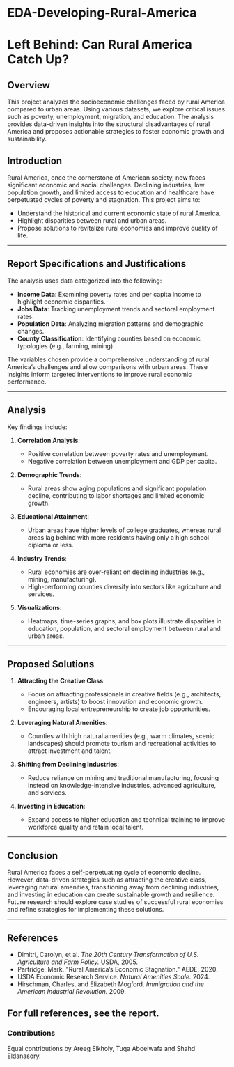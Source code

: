 # EDA-Developing-Rural-America

# **Left Behind: Can Rural America Catch Up?**

## **Overview**
This project analyzes the socioeconomic challenges faced by rural America compared to urban areas. Using various datasets, we explore critical issues such as poverty, unemployment, migration, and education. The analysis provides data-driven insights into the structural disadvantages of rural America and proposes actionable strategies to foster economic growth and sustainability.

## **Introduction**
Rural America, once the cornerstone of American society, now faces significant economic and social challenges. Declining industries, low population growth, and limited access to education and healthcare have perpetuated cycles of poverty and stagnation. This project aims to:
- Understand the historical and current economic state of rural America.
- Highlight disparities between rural and urban areas.
- Propose solutions to revitalize rural economies and improve quality of life.

---

## **Report Specifications and Justifications**
The analysis uses data categorized into the following:
- **Income Data**: Examining poverty rates and per capita income to highlight economic disparities.
- **Jobs Data**: Tracking unemployment trends and sectoral employment rates.
- **Population Data**: Analyzing migration patterns and demographic changes.
- **County Classification**: Identifying counties based on economic typologies (e.g., farming, mining).
  
The variables chosen provide a comprehensive understanding of rural America’s challenges and allow comparisons with urban areas. These insights inform targeted interventions to improve rural economic performance.

---

## **Analysis**
Key findings include:
1. **Correlation Analysis**:
   - Positive correlation between poverty rates and unemployment.
   - Negative correlation between unemployment and GDP per capita.

2. **Demographic Trends**:
   - Rural areas show aging populations and significant population decline, contributing to labor shortages and limited economic growth.

3. **Educational Attainment**:
   - Urban areas have higher levels of college graduates, whereas rural areas lag behind with more residents having only a high school diploma or less.

4. **Industry Trends**:
   - Rural economies are over-reliant on declining industries (e.g., mining, manufacturing).
   - High-performing counties diversify into sectors like agriculture and services.

5. **Visualizations**:
   - Heatmaps, time-series graphs, and box plots illustrate disparities in education, population, and sectoral employment between rural and urban areas.

---

## **Proposed Solutions**
1. **Attracting the Creative Class**:
   - Focus on attracting professionals in creative fields (e.g., architects, engineers, artists) to boost innovation and economic growth.
   - Encouraging local entrepreneurship to create job opportunities.

2. **Leveraging Natural Amenities**:
   - Counties with high natural amenities (e.g., warm climates, scenic landscapes) should promote tourism and recreational activities to attract investment and talent.

3. **Shifting from Declining Industries**:
   - Reduce reliance on mining and traditional manufacturing, focusing instead on knowledge-intensive industries, advanced agriculture, and services.

4. **Investing in Education**:
   - Expand access to higher education and technical training to improve workforce quality and retain local talent.

---

## **Conclusion**
Rural America faces a self-perpetuating cycle of economic decline. However, data-driven strategies such as attracting the creative class, leveraging natural amenities, transitioning away from declining industries, and investing in education can create sustainable growth and resilience. Future research should explore case studies of successful rural economies and refine strategies for implementing these solutions.

---

## **References**
- Dimitri, Carolyn, et al. *The 20th Century Transformation of U.S. Agriculture and Farm Policy.* USDA, 2005.  
- Partridge, Mark. "Rural America’s Economic Stagnation." AEDE, 2020.  
- USDA Economic Research Service. *Natural Amenities Scale.* 2024.  
- Hirschman, Charles, and Elizabeth Mogford. *Immigration and the American Industrial Revolution.* 2009.  

For full references, see the report.
---
### Contributions

Equal contributions by Areeg Elkholy, Tuqa Aboelwafa and Shahd Eldanasory.
